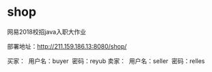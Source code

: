 # shop
网易2018校招java入职大作业

部署地址：http://211.159.186.13:8080/shop/

买家：
  用户名：buyer
  密码：reyub
卖家：
  用户名：seller
  密码：relles
